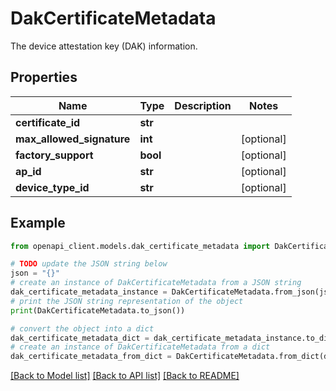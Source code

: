 # DakCertificateMetadata

The device attestation key (DAK) information.

## Properties

Name | Type | Description | Notes
------------ | ------------- | ------------- | -------------
**certificate_id** | **str** |  | 
**max_allowed_signature** | **int** |  | [optional] 
**factory_support** | **bool** |  | [optional] 
**ap_id** | **str** |  | [optional] 
**device_type_id** | **str** |  | [optional] 

## Example

```python
from openapi_client.models.dak_certificate_metadata import DakCertificateMetadata

# TODO update the JSON string below
json = "{}"
# create an instance of DakCertificateMetadata from a JSON string
dak_certificate_metadata_instance = DakCertificateMetadata.from_json(json)
# print the JSON string representation of the object
print(DakCertificateMetadata.to_json())

# convert the object into a dict
dak_certificate_metadata_dict = dak_certificate_metadata_instance.to_dict()
# create an instance of DakCertificateMetadata from a dict
dak_certificate_metadata_from_dict = DakCertificateMetadata.from_dict(dak_certificate_metadata_dict)
```
[[Back to Model list]](../README.md#documentation-for-models) [[Back to API list]](../README.md#documentation-for-api-endpoints) [[Back to README]](../README.md)


